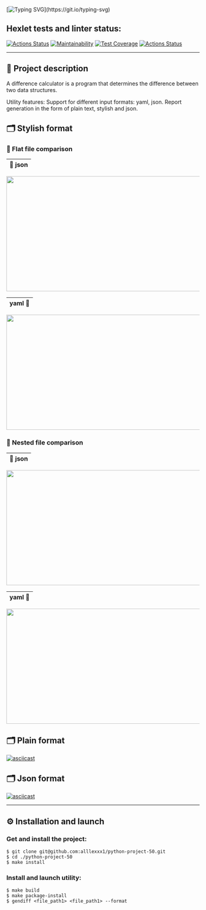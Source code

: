 [![Typing SVG](https://readme-typing-svg.demolab.com?font=Righteous&size=30&color=B81D5F&repeat=false&vCenter=false&width=435&lines=Project+'Difference+Calculator')](https://git.io/typing-svg)

## Hexlet tests and linter status:
[![Actions Status](https://github.com/alllexxx1/python-project-50/workflows/hexlet-check/badge.svg)](https://github.com/alllexxx1/python-project-50/actions)
[![Maintainability](https://api.codeclimate.com/v1/badges/60d97c62096e69f4802f/maintainability)](https://codeclimate.com/github/alllexxx1/python-project-50/maintainability)
[![Test Coverage](https://api.codeclimate.com/v1/badges/60d97c62096e69f4802f/test_coverage)](https://codeclimate.com/github/alllexxx1/python-project-50/test_coverage)
[![Actions Status](https://github.com/alllexxx1/python-project-50/workflows/CI/badge.svg)](https://github.com/alllexxx1/python-project-50/actions)

----

## 📎 Project description
A difference calculator is a program that determines the difference between two data structures.

Utility features:
Support for different input formats: yaml, json.
Report generation in the form of plain text, stylish and json.

## 🗂 Stylish format

### 📎 Flat file comparison
| 📄 json |                                               
|:-------:|
<a href="https://asciinema.org/a/591277" target="_blank"><img src="https://asciinema.org/a/591277.svg" width="842" height="300" /></a>

| yaml 📃 |
|:-------:|
<a href="https://asciinema.org/a/591280" target="_blank"><img src="https://asciinema.org/a/591280.svg" width="842" height="300" /></a>

### 📎 Nested file comparison
| 📄 json |                                               
|:-------:|
<a href="https://asciinema.org/a/591282" target="_blank"><img src="https://asciinema.org/a/591282.svg" width="842" height="300" /></a>

| yaml 📃 |                                                  
|:-------:|
<a href="https://asciinema.org/a/591285" target="_blank"><img src="https://asciinema.org/a/591285.svg" width="842" height="300" /></a>

## 🗂 Plain format

[![asciicast](https://asciinema.org/a/591430.svg)](https://asciinema.org/a/591430)

## 🗂 Json format

[![asciicast](https://asciinema.org/a/591659.svg)](https://asciinema.org/a/591659)

---

## ⚙ Installation and launch

### Get and install the project:

```
$ git clone git@github.com:alllexxx1/python-project-50.git
$ cd ./python-project-50
$ make install
```

### Install and launch utility:

```
$ make build
$ make package-install
$ gendiff <file_path1> <file_path1> --format
```
